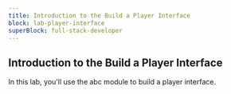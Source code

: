 ```yaml
---
title: Introduction to the Build a Player Interface
block: lab-player-interface
superBlock: full-stack-developer
---
```


## Introduction to the Build a Player Interface

In this lab, you'll use the abc module to build a player interface.
